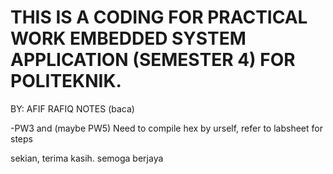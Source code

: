 # THIS IS A CODING FOR PRACTICAL WORK EMBEDDED SYSTEM APPLICATION (SEMESTER 4) FOR POLITEKNIK.

BY: AFIF RAFIQ
NOTES (baca)

-PW3 and (maybe PW5) Need to compile hex by urself, refer to labsheet for steps

sekian, terima kasih. semoga berjaya
